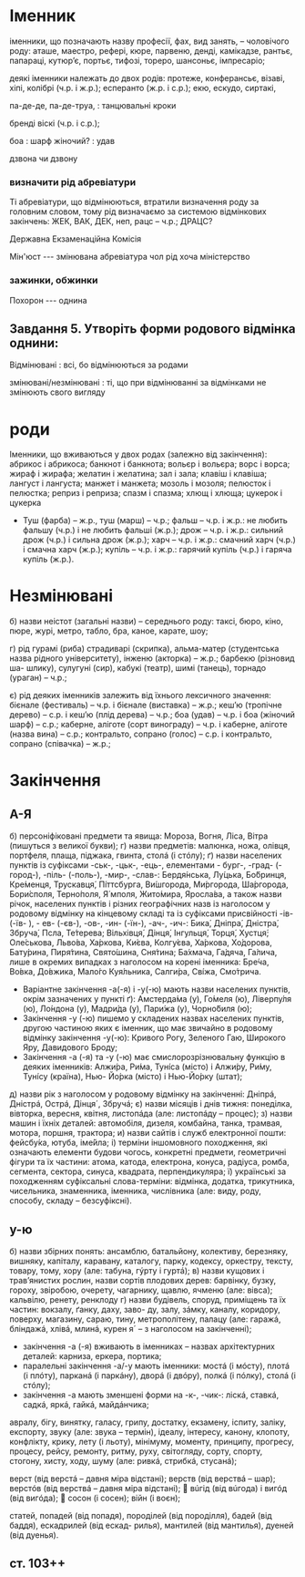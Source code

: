 # Іменник

іменники, що позначають назву професії, фах, вид занять, – чоловічого
роду: аташе, маестро, рефері, кюре, парвеню, денді, камікадзе, рантьє, папараці,
кутюр’є, портьє, тифозі, тореро, шансоньє, імпресаріо;

 деякі іменники належать до двох родів: протеже, конферансьє, візаві,
хіпі, колібрі (ч.р. і ж.р.); есперанто (ж.р. і с.р.); екю, ескудо, сиртакі,

па-де-де, па-де-труа,
: танцювальні кроки

бренді віскі (ч.р. і с.р.);

боа
: шарф жіночий?
: удав

дзвона чи дзвону

### визначити рід абревіатури

 Ті абревіатури, що відмінюються, втратили визначення роду за головним
словом, тому рід визначаємо за системою відмінкових закінчень: ЖЕК, ВАК, ДЕК,
неп, рацс – ч.р.; ДРАЦС?

Державна Екзаменаційна Комісія

Мін'юст --- змінювана абревіатура чол рід хоча міністерство

### зажинки, обжинки

Похорон --- однина

## Завдання 5. Утворіть форми родового відмінка однини:

Відмінювані
: всі, бо відмінюються за родами

змінювані/незмінювані
: ті, що при відмінюванні за відмінками не змінюють свого вигляду

# роди

Іменники, що вживаються у двох родах (залежно від закінчення):
абрикос і абрикоса; банкнот і банкнота; вольєр і вольєра; ворс і ворса; жираф і
жирафа; желатин і желатина; зал і зала; клавіш і клавіша; лангуст і лангуста;
манжет і манжета; мозоль і мозоля; пелюсток і пелюстка; реприз і реприза; спазм
і спазма; хлющ і хлюща; цукерок і цукерка
* Туш (фарба) – ж.р., туш (марш) – ч.р.; фальш – ч.р. і ж.р.: не любить
фальшу (ч.р.) і не любить фальші (ж.р.); дрож – ч.р. і ж.р.: сильний дрож (ч.р.) і
сильна дрож (ж.р.); харч – ч.р. і ж.р.: смачний харч (ч.р.) і смачна харч (ж.р.);
купіль – ч.р. і ж.р.: гарячий купіль (ч.р.) і гаряча купіль (ж.р.).

# Незмінювані

б) назви неістот (загальні назви) – середнього роду: таксі, бюро, кіно,
пюре, журі, метро, табло, бра, каное, карате, шоу;

г) рід
 гурамі (риба)
 страдиварі (скрипка), альма-матер (студентська
назва рідного університету), інженю (акторка) – ж.р.; барбекю (різновид ша-
шлику), сулугуні (сир), кабукі (театр), шимі (танець), торнадо (ураган) – ч.р.;

є) рід деяких іменників залежить від їхнього лексичного значення: бієнале
(фестиваль) – ч.р. і бієнале (виставка) – ж.р.; кеш’ю (тропічне дерево) – с.р. і
кеш’ю (плід дерева) – ч.р.; боа (удав) – ч.р. і боа (жіночий шарф) – с.р.; каберне,
аліготе (сорт винограду) – ч.р. і каберне, аліготе (назва вина) – с.р.; контральто,
сопрано (голос) – с.р. і контральто, сопрано (співачка) – ж.р.;

# Закінчення

## А-Я

б) персоніфіковані предмети та явища: Мороза, Вогня, Ліса, Вітра (пишуться з великої букви);
г) назви предметів: малюнка, ножа, олівця, портфеля, плаща, піджака,
гвинта, столá (і стóлу);
ґ) назви населених пунктів із суфіксами -ськ-, -цьк-, -ець-, елементами -
бург-, -град- (-город-), -піль- (-поль-), -мир-, -слав-: Бердя́нська, Лу́цька,
Бо́бринця,
Кре́менця,
Трускавця́,
Пі́ттсбурга,
Ви́шгорода,
Ми́ргорода,
Ша́ргорода, Бори́споля, Терно́поля, Я́ мполя, Жито́мира, Яросла́ва, а також
назви річок, населених пунктів і різних географічних назв із наголосом у
родовому відмінку на кінцевому складі та із суфіксами присвійності -ів- (-їв- ), -
ев- (-єв-), -ов-, -ин- (-їн-), -ач-, -ич-: Бика́, Дніпра́, Дністра́, Збруча́, Псла,
Те́терева; Вільхівця́, Дінця́, Інгульця́, Торця́, Хустця́; Оле́ськова, Льво́ва,
Ха́ркова,
Ки́єва,
Колгу́єва,
Ха́ркова,
Хо́дорова,
Бату́рина,
Пиря́тина,
Свято́шина, Сня́тина; Ба́хмача, Га́дяча, Га́лича, лише в окремих випадках з
наголосом на корені іменника: Бре́ча, Во́вка, До́вжика, Мало́го Куя́льника,
Салги́ра, Сві́жа, Смо́трича.

* Варіантне закінчення -а(-я) і -у(-ю) мають назви населених пунктів,
окрім зазначених у пункті ґ): Амстерда́ма (у), Го́меля (ю), Ліверпу́ля (ю),
Ло́ндона (у), Мадри́да (у), Пари́жа (у), Чорно́биля (ю);
* Закінчення -у (-ю) пишемо у складених назвах населених пунктів,
другою частиною яких є іменник, що має звичайно в родовому відмінку
закінчення -у(-ю): Кривого Рогу, Зеленого Гаю, Широкого Яру, Давидового
Броду;
* Закінчення -а (-я) та -у (-ю) має смислорозрізнювальну функцію в деяких
іменників: Алжи́ра, Ри́ма, Туні́са (місто) і Алжи́ру, Ри́му, Туні́су (країна), Нью-
Йо́рка (місто) і Нью-Йо́рку (штат);

д) назви рік з наголосом у родовому відмінку на закінченні: Дніпрá,
Дністрá, Острá, Дінця´, Збручá;
є) назви місяців і днів тижня: понеділка, вівторка, вересня, квітня,
листопáда (але: листопáду – процес);
з) назви машин і їхніх деталей: автомобіля, дизеля, комбайна, танка,
трамвая, мотора, поршня, трактора;
и) назви сайтів і служб електронної пошти: фейсбу́ка, ютуба, іме́йла;
і) терміни іншомовного походження, які означають елементи будови чогось,
конкретні предмети, геометричні фігури та їх частини: атома, катода, електрона,
конуса, радіуса, ромба, сегмента, сектора, синуса, квадрата, перпендикуляра;
ї) українські за походженням суфіксальні слова-терміни: відмінка,
додатка, трикутника, чисельника, знаменника, іменника, числівника (але: виду,
роду, способу, складу – безсуфіксні).

## у-ю

б) назви збірних понять: ансамблю, батальйону, колективу, березняку,
вишняку, капіталу, каравану, каталогу, парку, кодексу, оркестру, тексту, товару,
тому, хору (але: табуна, гýрту і гуртá);
в) назви кущових і трав’янистих рослин, назви сортів плодових дерев:
барвінку, бузку, гороху, звіробою, очерету, чагарнику, щавлю, ячменю (але:
вівса); кальвілю, ренету, ренклоду
г) назви будівель, споруд, приміщень та їх частин: вокзалу, ґанку, даху, заво-
ду, залу, зáмку, каналу, коридору, поверху, магазину, сараю, тину, метрополітену,
палацу (але: гаражá, бліндажá, хлівá, млинá, курен я´ – з  наголосом на закінченні);
* закінчення -а (-я) вживають в іменниках – назвах архітектурних деталей:
карниза, еркера, портика;
* паралельні закінчення -а/-у мають іменники: мостá (і мóсту), плотá
(і плóту), парканá (і паркáну), дворá (і двóру), полкá (і пóлку), столá (і стóлу);
* закінчення -а мають зменшені форми на -к-, -чик-: ліскá, ставкá, садкá,
яркá, гайкá, майдáнчика;

авралу, бігу, винятку, галасу, грипу,
достатку, екзамену, іспиту, заліку, експорту, звуку (але: звука – термін), ідеалу,
інтересу, канону, клопоту, конфлікту, крику, лету (і льоту), мінімуму, моменту,
принципу, прогресу, процесу, рейсу, ремонту, ритму, руху, світогляду, сорту,
спорту, стогону, хисту, ходу, шуму (але: ривкá, стрибкá, стусанá);

верст (від верстá – давня міра відстані); верств (від верствá – шар);
верстóв (від верствá – давня міра відстані);
 вúгід (від вúгода) і вигóд (від вигóда);
 сосон (і сосен); війн (і воєн);

статей,
попадей (від
попадя), породілей (від породілля), бадей (від баддя), ескадрилей (від ескад-
рилья), мантилей (від мантилья), дуеней (від дуенья).

## ст. 103++
